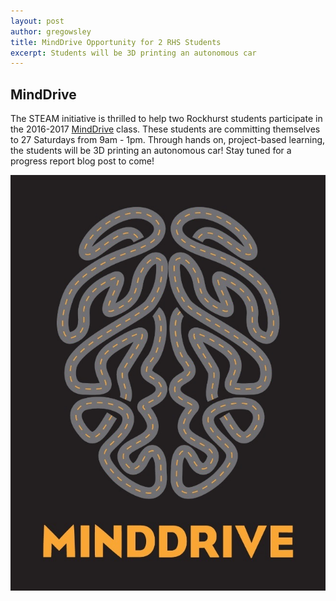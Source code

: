 ```yaml
---
layout: post
author: gregowsley
title: MindDrive Opportunity for 2 RHS Students
excerpt: Students will be 3D printing an autonomous car
---
```

## MindDrive

The STEAM initiative is thrilled to help two Rockhurst students participate in the 2016-2017 [MindDrive](http://minddrive.org/) class. These students are committing themselves to 27 Saturdays from 9am - 1pm. Through hands on, project-based learning, the students will be 3D printing an autonomous car! Stay tuned for a progress report blog post to come!


<div class="flex-wrapper">
  <img src="/img/MindDrive.jpg">
</div>
